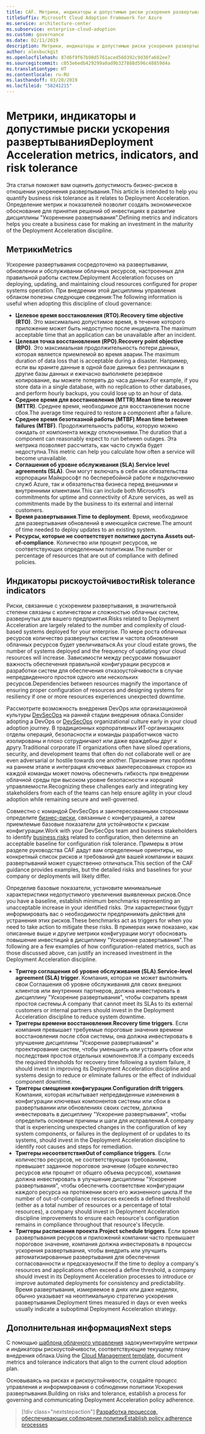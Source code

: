 ```yaml
---
title: CAF. Метрики, индикаторы и допустимые риски ускорения развертывания
titleSuffix: Microsoft Cloud Adoption Framework for Azure
ms.service: architecture-center
ms.subservice: enterprise-cloud-adoption
ms.custom: governance
ms.date: 02/11/2019
description: Метрики, индикаторы и допустимые риски ускорения развертывания
author: alexbuckgit
ms.openlocfilehash: 87d6f9f67b98d5761aced560392c9d38fa682ee7
ms.sourcegitcommit: c053e6edb429299a0ad9b327888d596c48859d4a
ms.translationtype: HT
ms.contentlocale: ru-RU
ms.lasthandoff: 03/20/2019
ms.locfileid: "58241215"
---
```

# <a name="deployment-acceleration-metrics-indicators-and-risk-tolerance"></a><span data-ttu-id="06fbd-103">Метрики, индикаторы и допустимые риски ускорения развертывания</span><span class="sxs-lookup"><span data-stu-id="06fbd-103">Deployment Acceleration metrics, indicators, and risk tolerance</span></span>

<span data-ttu-id="06fbd-104">Эта статья поможет вам оценить допустимость бизнес-рисков в отношении укоренения развертывания.</span><span class="sxs-lookup"><span data-stu-id="06fbd-104">This article is intended to help you quantify business risk tolerance as it relates to Deployment Acceleration.</span></span> <span data-ttu-id="06fbd-105">Определение метрик и показателей позволит создать экономическое обоснование для принятия решений об инвестициях в развитие дисциплины "Укоренение развертывания".</span><span class="sxs-lookup"><span data-stu-id="06fbd-105">Defining metrics and indicators helps you create a business case for making an investment in the maturity of the Deployment Acceleration discipline.</span></span>

## <a name="metrics"></a><span data-ttu-id="06fbd-106">Метрики</span><span class="sxs-lookup"><span data-stu-id="06fbd-106">Metrics</span></span>

<span data-ttu-id="06fbd-107">Ускорение развертывания сосредоточено на развертывании, обновлении и обслуживании облачных ресурсов, настроенных для правильной работы систем.</span><span class="sxs-lookup"><span data-stu-id="06fbd-107">Deployment Acceleration focuses on deploying, updating, and maintaining cloud resources configured for proper systems operation.</span></span> <span data-ttu-id="06fbd-108">При внедрении этой дисциплины управления облаком полезны следующие сведения:</span><span class="sxs-lookup"><span data-stu-id="06fbd-108">The following information is useful when adopting this discipline of cloud governance:</span></span>

- <span data-ttu-id="06fbd-109">**Целевое время восстановления (RTO).**</span><span class="sxs-lookup"><span data-stu-id="06fbd-109">**Recovery time objective (RTO)**.</span></span> <span data-ttu-id="06fbd-110">Это максимально допустимое время, в течение которого приложение может быть недоступно после инцидента.</span><span class="sxs-lookup"><span data-stu-id="06fbd-110">The maximum acceptable time that an application can be unavailable after an incident.</span></span>
- <span data-ttu-id="06fbd-111">**Целевая точка восстановления (RPO).**</span><span class="sxs-lookup"><span data-stu-id="06fbd-111">**Recovery point objective (RPO)**.</span></span> <span data-ttu-id="06fbd-112">Это максимальная продолжительность потери данных, которая является приемлемой во время аварии.</span><span class="sxs-lookup"><span data-stu-id="06fbd-112">The maximum duration of data loss that is acceptable during a disaster.</span></span> <span data-ttu-id="06fbd-113">Например, если вы храните данные в одной базе данных без репликации в другие базы данных и ежечасно выполняете резервное копирование, вы можете потерять до часа данных.</span><span class="sxs-lookup"><span data-stu-id="06fbd-113">For example, if you store data in a single database, with no replication to other databases, and perform hourly backups, you could lose up to an hour of data.</span></span>
- <span data-ttu-id="06fbd-114">**Среднее время для восстановления (MTTR)**.</span><span class="sxs-lookup"><span data-stu-id="06fbd-114">**Mean time to recover (MTTR)**.</span></span> <span data-ttu-id="06fbd-115">Среднее время, необходимое для восстановления после сбоя.</span><span class="sxs-lookup"><span data-stu-id="06fbd-115">The average time required to restore a component after a failure.</span></span>
- <span data-ttu-id="06fbd-116">**Среднее время безотказной работы (MTBF)**.</span><span class="sxs-lookup"><span data-stu-id="06fbd-116">**Mean time between failures (MTBF)**.</span></span> <span data-ttu-id="06fbd-117">Продолжительность работы, которую можно ожидать от компонента между отключениями.</span><span class="sxs-lookup"><span data-stu-id="06fbd-117">The duration that a component can reasonably expect to run between outages.</span></span> <span data-ttu-id="06fbd-118">Эта метрика позволяет рассчитать, как часто служба будет недоступна.</span><span class="sxs-lookup"><span data-stu-id="06fbd-118">This metric can help you calculate how often a service will become unavailable.</span></span>
- <span data-ttu-id="06fbd-119">**Соглашения об уровне обслуживания (SLA)**.</span><span class="sxs-lookup"><span data-stu-id="06fbd-119">**Service level agreements (SLA)**.</span></span> <span data-ttu-id="06fbd-120">Они могут включать в себя как обязательства корпорации Майкрософт по бесперебойной работе и подключению служб Azure, так и обязательства бизнеса перед внешними и внутренними клиентами.</span><span class="sxs-lookup"><span data-stu-id="06fbd-120">This can include both Microsoft’s commitments for uptime and connectivity of Azure services, as well as commitments made by the business to its external and internal customers.</span></span>
- <span data-ttu-id="06fbd-121">**Время развертывания**.</span><span class="sxs-lookup"><span data-stu-id="06fbd-121">**Time to deployment**.</span></span> <span data-ttu-id="06fbd-122">Время, необходимое для развертывания обновлений в имеющейся системе.</span><span class="sxs-lookup"><span data-stu-id="06fbd-122">The amount of time needed to deploy updates to an existing system.</span></span>
- <span data-ttu-id="06fbd-123">**Ресурсы, которые не соответствует политике доступа**.</span><span class="sxs-lookup"><span data-stu-id="06fbd-123">**Assets out-of-compliance**.</span></span> <span data-ttu-id="06fbd-124">Количество или процент ресурсов, не соответствующих определенным политикам.</span><span class="sxs-lookup"><span data-stu-id="06fbd-124">The number or percentage of resources that are out of compliance with defined policies.</span></span>

## <a name="risk-tolerance-indicators"></a><span data-ttu-id="06fbd-125">Индикаторы рискоустойчивости</span><span class="sxs-lookup"><span data-stu-id="06fbd-125">Risk tolerance indicators</span></span>

<span data-ttu-id="06fbd-126">Риски, связанные с ускорением развертывания, в значительной степени связаны с количеством и сложностью облачных систем, развернутых для вашего предприятия.</span><span class="sxs-lookup"><span data-stu-id="06fbd-126">Risks related to Deployment Acceleration are largely related to the number and complexity of cloud-based systems deployed for your enterprise.</span></span> <span data-ttu-id="06fbd-127">По мере роста облачных ресурсов количество развернутых систем и частота обновления облачных ресурсов будет увеличиваться.</span><span class="sxs-lookup"><span data-stu-id="06fbd-127">As your cloud estate grows, the number of systems deployed and the frequency of updating your cloud resources will increase.</span></span> <span data-ttu-id="06fbd-128">Зависимости между ресурсами повышают важность обеспечения правильной конфигурации ресурсов и разработки систем для обеспечения отказоустойчивости в случае непредвиденного простоя одного или нескольких ресурсов.</span><span class="sxs-lookup"><span data-stu-id="06fbd-128">Dependencies between resources magnify the importance of ensuring proper configuration of resources and designing systems for resiliency if one or more resources experiences unexpected downtime.</span></span>

<!-- "en-us" location is required for the URL below. -->

<span data-ttu-id="06fbd-129">Рассмотрите возможность внедрения DevOps или организационной культуры [DevSecOps](https://www.microsoft.com/en-us/securityengineering/devsecops) на ранней стадии внедрения облака.</span><span class="sxs-lookup"><span data-stu-id="06fbd-129">Consider adopting a DevOps or [DevSecOps](https://www.microsoft.com/en-us/securityengineering/devsecops) organizational culture early in your cloud adoption journey.</span></span> <span data-ttu-id="06fbd-130">В традиционных корпоративных ИТ-организациях отделы операций, безопасности и команды разработчиков часто изолированы и плохо сотрудничают или даже враждебны друг к другу.</span><span class="sxs-lookup"><span data-stu-id="06fbd-130">Traditional corporate IT organizations often have siloed operations, security, and development teams that often do not collaborate well or are even adversarial or hostile towards one another.</span></span> <span data-ttu-id="06fbd-131">Признание этих проблем на раннем этапе и интеграция ключевых заинтересованных сторон из каждой команды может помочь обеспечить гибкость при внедрении облачной среды при высоком уровне безопасности и хорошей управляемости.</span><span class="sxs-lookup"><span data-stu-id="06fbd-131">Recognizing these challenges early and integrating key stakeholders from each of the teams can help ensure agility in your cloud adoption while remaining secure and well-governed.</span></span>

<span data-ttu-id="06fbd-132">Совместно с командой DevSecOps и заинтересованными сторонами определите [бизнес-риски](business-risks.md), связанные с конфигурацией, а затем приемлемые базовые показатели для устойчивости к рискам конфигурации.</span><span class="sxs-lookup"><span data-stu-id="06fbd-132">Work with your DevSecOps team and business stakeholders to identify [business risks](business-risks.md) related to configuration, then determine an acceptable baseline for configuration risk tolerance.</span></span> <span data-ttu-id="06fbd-133">Примеры в этом разделе руководства CAF дадут вам определенные ориентиры, но конкретный список рисков и требований для вашей компании и ваших развертываний может существенно отличаться.</span><span class="sxs-lookup"><span data-stu-id="06fbd-133">This section of the CAF guidance provides examples, but the detailed risks and baselines for your company or deployments will likely differ.</span></span>

<span data-ttu-id="06fbd-134">Определив базовые показатели, установите минимальные характеристики недопустимого увеличения выявленных рисков.</span><span class="sxs-lookup"><span data-stu-id="06fbd-134">Once you have a baseline, establish minimum benchmarks representing an unacceptable increase in your identified risks.</span></span> <span data-ttu-id="06fbd-135">Эти характеристики будут информировать вас о необходимости предпринимать действия для устранения этих рисков.</span><span class="sxs-lookup"><span data-stu-id="06fbd-135">These benchmarks act as triggers for when you need to take action to mitigate these risks.</span></span> <span data-ttu-id="06fbd-136">В примерах ниже показано, как описанные выше и другие метрики конфигурации могут обосновать повышение инвестиций в дисциплину "Ускорение развертывания".</span><span class="sxs-lookup"><span data-stu-id="06fbd-136">The following are a few examples of how configuration-related metrics, such as those discussed above, can justify an increased investment in the Deployment Acceleration discipline.</span></span>

- <span data-ttu-id="06fbd-137">**Триггер соглашения об уровне обслуживания (SLA)**.</span><span class="sxs-lookup"><span data-stu-id="06fbd-137">**Service-level agreement (SLA) trigger**.</span></span> <span data-ttu-id="06fbd-138">Компания, которая не может выполнить свои Соглашения об уровне обслуживания для своих внешних клиентов или внутренних партнеров, должна инвестировать в дисциплину "Ускорение развертывания", чтобы сократить время простоя системы.</span><span class="sxs-lookup"><span data-stu-id="06fbd-138">A company that cannot meet its SLAs to its external customers or internal partners should invest in the Deployment Acceleration discipline to reduce system downtime.</span></span>
- <span data-ttu-id="06fbd-139">**Триггеры времени восстановления**.</span><span class="sxs-lookup"><span data-stu-id="06fbd-139">**Recovery time triggers**.</span></span> <span data-ttu-id="06fbd-140">Если компания превышает требуемые пороговые значения времени восстановления после сбоя системы, она должна инвестировать в улучшение дисциплины "Ускорение развертывания" и проектирование систем, чтобы уменьшить или устранить сбои или последствия простоя отдельных компонентов.</span><span class="sxs-lookup"><span data-stu-id="06fbd-140">If a company exceeds the required thresholds for recovery time following a system failure, it should invest in improving its Deployment Acceleration discipline and systems design to reduce or eliminate failures or the effect of individual component downtime.</span></span>
- <span data-ttu-id="06fbd-141">**Триггеры смещения конфигурации**.</span><span class="sxs-lookup"><span data-stu-id="06fbd-141">**Configuration drift triggers**.</span></span> <span data-ttu-id="06fbd-142">Компания, которая испытывает непредвиденные изменения в конфигурации ключевых компонентов системы или сбои в развертывании или обновлениях своих систем, должна инвестировать в дисциплину "Ускорение развертывания", чтобы определить основные причины и шаги для исправления.</span><span class="sxs-lookup"><span data-stu-id="06fbd-142">A company that is experiencing unexpected changes in the configuration of key system components, or failures in the deployment of or updates to its systems, should invest in the Deployment Acceleration discipline to identify root causes and steps for remediation.</span></span>  
- <span data-ttu-id="06fbd-143">**Триггеры несоответствия**</span><span class="sxs-lookup"><span data-stu-id="06fbd-143">**Out of compliance triggers**.</span></span> <span data-ttu-id="06fbd-144">Если количество ресурсов, не соответствующих требованиям, превышает заданное пороговое значение (общее количество ресурсов или процент от общего объема ресурсов), компания должна инвестировать в улучшение дисциплины "Ускорение развертывания", чтобы обеспечить соответствие конфигурации каждого ресурса на протяжении всего его жизненного цикла.</span><span class="sxs-lookup"><span data-stu-id="06fbd-144">If the number of out-of-compliance resources exceeds a defined threshold (either as a total number of resources or a percentage of total resources), a company should invest in Deployment Acceleration discipline improvements to ensure each resource's configuration remains in compliance throughout that resource's lifecycle.</span></span>
- <span data-ttu-id="06fbd-145">**Триггеры расписания проекта**.</span><span class="sxs-lookup"><span data-stu-id="06fbd-145">**Project schedule triggers**.</span></span> <span data-ttu-id="06fbd-146">Если время развертывания ресурсов и приложений компании часто превышает пороговое значение, компания должна инвестировать в процессы ускорения развертывания, чтобы внедрить или улучшить автоматизированные развертывания для обеспечения согласованности и предсказуемости.</span><span class="sxs-lookup"><span data-stu-id="06fbd-146">If the time to deploy a company's resources and applications often exceed a define threshold, a company should invest in its Deployment Acceleration processes to introduce or improve automated deployments for consistency and predictability.</span></span> <span data-ttu-id="06fbd-147">Время развертывания, измеряемое в днях или даже неделях, обычно указывает на неоптимальную стратегию ускорения развертывания.</span><span class="sxs-lookup"><span data-stu-id="06fbd-147">Deployment times measured in days or even weeks usually indicate a suboptimal Deployment Acceleration strategy.</span></span>

## <a name="next-steps"></a><span data-ttu-id="06fbd-148">Дополнительная информация</span><span class="sxs-lookup"><span data-stu-id="06fbd-148">Next steps</span></span>

<span data-ttu-id="06fbd-149">С помощью [шаблона облачного управления](./template.md) задокументируйте метрики и индикаторы рискоустойчивости, соответствующие текущему плану внедрения облака.</span><span class="sxs-lookup"><span data-stu-id="06fbd-149">Using the [Cloud Management template](./template.md), document metrics and tolerance indicators that align to the current cloud adoption plan.</span></span>

<span data-ttu-id="06fbd-150">Основываясь на рисках и рискоустойчивости, создайте процесс управления и информирования о соблюдении политики Ускорения развертывания.</span><span class="sxs-lookup"><span data-stu-id="06fbd-150">Building on risks and tolerance, establish a process for governing and communicating Deployment Acceleration policy adherence.</span></span>

> [!div class="nextstepaction"]
> [<span data-ttu-id="06fbd-151">Разработка процессов, обеспечивающих соблюдение политик</span><span class="sxs-lookup"><span data-stu-id="06fbd-151">Establish policy adherence processes</span></span>](compliance-processes.md)
